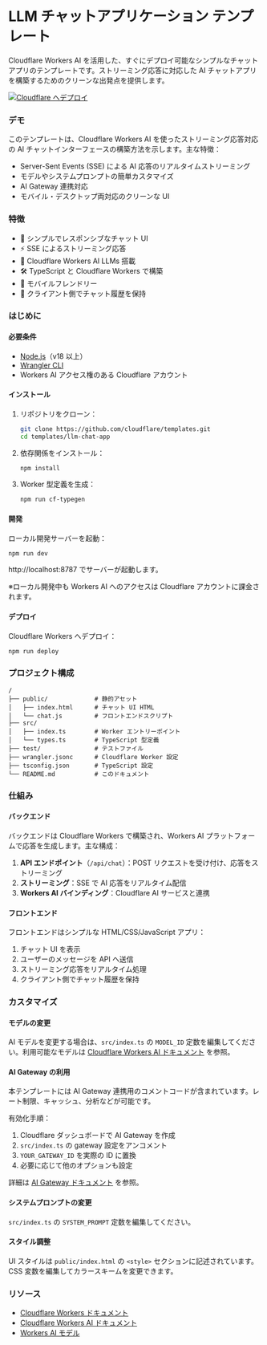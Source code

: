 # LLM チャットアプリケーション テンプレート

Cloudflare Workers AI を活用した、すぐにデプロイ可能なシンプルなチャットアプリのテンプレートです。ストリーミング応答に対応した AI チャットアプリを構築するためのクリーンな出発点を提供します。

[![Cloudflare へデプロイ](https://deploy.workers.cloudflare.com/button)](https://deploy.workers.cloudflare.com/?url=https://github.com/cloudflare/templates/tree/main/llm-chat-app-template)

<!-- dash-content-start -->

### デモ

このテンプレートは、Cloudflare Workers AI を使ったストリーミング応答対応の AI チャットインターフェースの構築方法を示します。主な特徴：

- Server-Sent Events (SSE) による AI 応答のリアルタイムストリーミング
- モデルやシステムプロンプトの簡単カスタマイズ
- AI Gateway 連携対応
- モバイル・デスクトップ両対応のクリーンな UI

### 特徴

- 💬 シンプルでレスポンシブなチャット UI
- ⚡ SSE によるストリーミング応答
- 🧠 Cloudflare Workers AI LLMs 搭載
- 🛠️ TypeScript と Cloudflare Workers で構築
- 📱 モバイルフレンドリー
- 🔄 クライアント側でチャット履歴を保持
<!-- dash-content-end -->

### はじめに

#### 必要条件

- [Node.js](https://nodejs.org/)（v18 以上）
- [Wrangler CLI](https://developers.cloudflare.com/workers/wrangler/install-and-update/)
- Workers AI アクセス権のある Cloudflare アカウント

#### インストール

1. リポジトリをクローン：

   ```bash
   git clone https://github.com/cloudflare/templates.git
   cd templates/llm-chat-app
   ```

2. 依存関係をインストール：

   ```bash
   npm install
   ```

3. Worker 型定義を生成：
   ```bash
   npm run cf-typegen
   ```

#### 開発

ローカル開発サーバーを起動：

```bash
npm run dev
```

http://localhost:8787 でサーバーが起動します。

※ローカル開発中も Workers AI へのアクセスは Cloudflare アカウントに課金されます。

#### デプロイ

Cloudflare Workers へデプロイ：

```bash
npm run deploy
```

### プロジェクト構成

```
/
├── public/             # 静的アセット
│   ├── index.html      # チャット UI HTML
│   └── chat.js         # フロントエンドスクリプト
├── src/
│   ├── index.ts        # Worker エントリーポイント
│   └── types.ts        # TypeScript 型定義
├── test/               # テストファイル
├── wrangler.jsonc      # Cloudflare Worker 設定
├── tsconfig.json       # TypeScript 設定
└── README.md           # このドキュメント
```

### 仕組み

#### バックエンド

バックエンドは Cloudflare Workers で構築され、Workers AI プラットフォームで応答を生成します。主な構成：

1. **API エンドポイント**（`/api/chat`）：POST リクエストを受け付け、応答をストリーミング
2. **ストリーミング**：SSE で AI 応答をリアルタイム配信
3. **Workers AI バインディング**：Cloudflare AI サービスと連携

#### フロントエンド

フロントエンドはシンプルな HTML/CSS/JavaScript アプリ：

1. チャット UI を表示
2. ユーザーのメッセージを API へ送信
3. ストリーミング応答をリアルタイム処理
4. クライアント側でチャット履歴を保持

### カスタマイズ

#### モデルの変更

AI モデルを変更する場合は、`src/index.ts` の `MODEL_ID` 定数を編集してください。利用可能なモデルは [Cloudflare Workers AI ドキュメント](https://developers.cloudflare.com/workers-ai/models/) を参照。

#### AI Gateway の利用

本テンプレートには AI Gateway 連携用のコメントコードが含まれています。レート制限、キャッシュ、分析などが可能です。

有効化手順：

1. Cloudflare ダッシュボードで AI Gateway を作成
2. `src/index.ts` の gateway 設定をアンコメント
3. `YOUR_GATEWAY_ID` を実際の ID に置換
4. 必要に応じて他のオプションも設定

詳細は [AI Gateway ドキュメント](https://developers.cloudflare.com/ai-gateway/) を参照。

#### システムプロンプトの変更

`src/index.ts` の `SYSTEM_PROMPT` 定数を編集してください。

#### スタイル調整

UI スタイルは `public/index.html` の `<style>` セクションに記述されています。CSS 変数を編集してカラースキームを変更できます。

### リソース

- [Cloudflare Workers ドキュメント](https://developers.cloudflare.com/workers/)
- [Cloudflare Workers AI ドキュメント](https://developers.cloudflare.com/workers-ai/)
- [Workers AI モデル](https://developers.cloudflare.com/workers-ai/models/) 